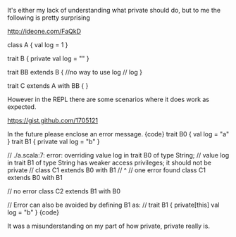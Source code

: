 It's either my lack of understanding what private should do, but to me the following is pretty surprising

http://ideone.com/FaQkD

  class A {
    val log = 1
  }

  trait B {
    private val log = ""
  }

  trait BB extends B {
    //no way to use log
//    log
  }

  trait C extends A with BB {
  }

However in the REPL there are some scenarios where it does work as expected.

https://gist.github.com/1705121


In the future please enclose an error message.
{code}
trait B0 { val log = "a" }
trait B1 { private val log = "b" }

// ./a.scala:7: error: overriding value log in trait B0 of type String;
//  value log in trait B1 of type String has weaker access privileges; it should not be private
// class C1 extends B0 with B1
//       ^
// one error found
class C1 extends B0 with B1

// no error
class C2 extends B1 with B0

// Error can also be avoided by defining B1 as:
// trait B1 { private[this] val log = "b" }
{code}

It was a misunderstanding on my  part of how private, private really is.
